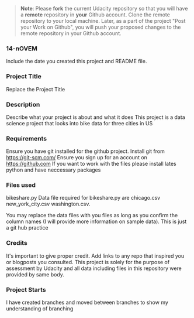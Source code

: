 > **Note**: Please **fork** the current Udacity repository so that you will have a **remote** repository in **your** Github account. Clone the remote repository to your local machine. Later, as a part of the project "Post your Work on Github", you will push your proposed changes to the remote repository in your Github account.

### 14-nOVEM

Include the date you created this project and README file.

### Project Title

Replace the Project Title

### Description

Describe what your project is about and what it does
This project is a data science project that looks into bike data for three cities in US

### Requirements

Ensure you have git installed for the github project. Install git from https://git-scm.com/
Ensure you sign up for an account on https://github.com
If you want to work with the files please install lates python and have neccessary packages

### Files used

bikeshare.py
Data file required for bikeshare.py are
chicago.csv
new_york_city.csv
washington.csv.

You may replace the data files with you files as long as you confirm the column names (I will provide more information on sample data). This is just a git hub practice

### Credits

It's important to give proper credit. Add links to any repo that inspired you or blogposts you consulted.
This project is solely for the purpose of assessment by Udacity and all data including files in this repository were provided by same body.

### Project Starts

I have created branches and moved between branches to show my understanding of branching
